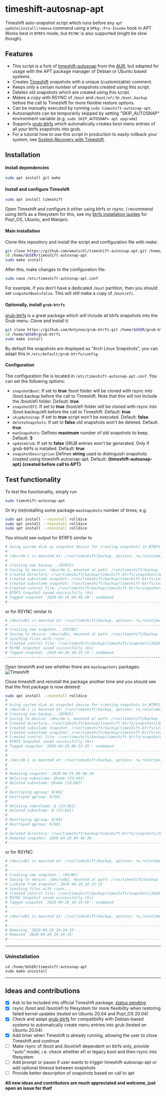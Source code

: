 # timeshift-autosnap-apt
Timeshift auto-snapshot script which runs before any `apt update|install|remove` command using a `DPkg::Pre-Invoke` hook in APT. Works best in `BTRFS` mode, but `RSYNC` is also supported (might be slow though).

## Features
*  This script is a fork of [timeshift-autosnap](https://gitlab.com/gobonja/timeshift-autosnap) from the [AUR](https://aur.archlinux.org/cgit/aur.git/tree/PKGBUILD?h=timeshift-autosnap), but adapted for usage with the APT package manager of Debian or Ubuntu based systems.
*  Creates [Timeshift](https://github.com/teejee2008/timeshift) snapshots with a unique (customizable) comment.
*  Keeps only a certain number of snapshots created using this script.
*  Deletes old snapshots which are created using this script.
*  Makes a copy with RSYNC of `/boot` and `/boot/efi` to `/boot.backup` before the call to Timeshift for more flexible restore options.
*  Can be manually executed by running `sudo timeshift-autosnap-apt`.
*  Autosnaphots can be temporarily skipped by setting "SKIP_AUTOSNAP" environment variable (e.g. `sudo SKIP_AUTOSNAP= apt upgrade`)
*  Supports [grub-btrfs](https://github.com/Antynea/grub-btrfs) which automatically creates boot menu entries of all your btrfs snapshots into grub.
*  For a tutorial how to use this script in production to easily rollback your system, see [System Recovery with Timeshift](https://mutschler.eu/linux/install-guides/).

## Installation
#### Install dependencies
```bash
sudo apt install git make
```
#### Install and configure Timeshift
```bash
sudo apt install timeshift
```
Open Timeshift and configure it either using btrfs or rsync. I recommend using btrfs as a filesystem for this, see my [btrfs installation guides](https://mutschler.eu/linux/install-guides/) for Pop!_OS, Ubuntu, and Manjaro.

#### Main installation
Clone this repository and install the script and configuration file with make:
```bash
git clone https://github.com/wmutschl/timeshift-autosnap-apt.git /home/$USER/timeshift-autosnap-apt
cd /home/$USER/timeshift-autosnap-apt
sudo make install
```
After this, make changes to the configuration file:
```bash
sudo nano /etc/timeshift-autosnap-apt.conf
```
For example, if you don't have a dedicated `/boot` partition, then you should set `snapshotBoot=false`. This will still make a copy of `/boot/efi`.

#### Optionally, install `grub-btrfs`
[grub-btrfs](https://github.com/Antynea/grub-btrfs) is a great package which will include all btrfs snapshots into the Grub menu. Clone and install it:
```bash
git clone https://github.com/Antynea/grub-btrfs.git /home/$USER/grub-btrfs
cd /home/$USER/grub-btrfs
sudo make install
```
By default the snapshots are displayed as "Arch Linux Snapshots", you can adapt this in `/etc/default/grub-btrfs/config`.

#### Configuration
The configuration file is located in `/etc/timeshift-autosnap-apt.conf`. You can set the following options:
*  `snapshotBoot`: If set to **true** /boot folder will be cloned with rsync into /boot.backup before the call to Timeshift. Note that this will not include the /boot/efi folder. Default: **true**
*  `snapshotEFI`: If set to **true** /boot/efi folder will be cloned with rsync into /boot.backup/efi before the call to Timeshift. Default: **true**
*  `skipAutosnap`: If set to **true** script won't be executed. Default: **false**.
*  `deleteSnapshots`: If set to **false** old snapshots won't be deleted. Default: **true**
*  `maxSnapshots`: Defines **maximum** number of old snapshots to keep. Default: **3**
*  `updateGrub`: If set to **false** GRUB entries won't be generated. Only if grub-btrfs is installed. Default: **true**
*  `snapshotDescription` Defines **string** used to distinguish snapshots created using timeshift-autosnap-apt. Default: **{timeshift-autosnap-apt} {created before call to APT}**

## Test functionality
To test the functionality, simply run
```bash
sudo timeshift-autosnap-apt
``` 
Or try (re)installing some package `maxSnapshots` number of times, e.g.
```bash
sudo apt install --reinstall rolldice
sudo apt install --reinstall rolldice
sudo apt install --reinstall rolldice
```
You should see output for BTRFS similar to
```bash
# Using system disk as snapshot device for creating snapshots in BTRFS mode
#
# /dev/dm-1 is mounted at: /run/timeshift/backup, options: rw,relatime,compress=zstd:3,ssd,space_cache,commit=120,subvolid=5,subvol=/
#
# Creating new backup...(BTRFS)
# Saving to device: /dev/dm-1, mounted at path: /run/timeshift/backup
# Created directory: /run/timeshift/backup/timeshift-btrfs/snapshots/2020-04-29_09-46-30
# Created subvolume snapshot: /run/timeshift/backup/timeshift-btrfs/snapshots/2020-04-29_09-46-30/@
# Created subvolume snapshot: /run/timeshift/backup/timeshift-btrfs/snapshots/2020-04-29_09-46-30/@home
# Created control file: /run/timeshift/backup/timeshift-btrfs/snapshots/2020-04-29_09-46-30/info.json
# BTRFS Snapshot saved successfully (0s)
# Tagged snapshot '2020-04-29_09-46-30': ondemand
# --------------------------------------------------------------------------
```
or for RSYNC similar to
```bash
# /dev/vdb1 is mounted at: /run/timeshift/backup, options: rw,relatime
# ------------------------------------------------------------------------------
# Creating new snapshot...(RSYNC)
# Saving to device: /dev/vdb1, mounted at path: /run/timeshift/backup
# Synching files with rsync...
# Created control file: /run/timeshift/backup/timeshift/snapshots/2020-04-29_10-25-35/info.json
# RSYNC Snapshot saved successfully (6s)
# Tagged snapshot '2020-04-29_10-25-35': ondemand
------------------------------------------------------------------------------
```

Open timeshift and see whether there are `maxSnapshots` packages:
![Timeshift](timeshift-autosnap-apt.png)

Close timeshift and reinstall the package another time and you should see that the first package is now deleted:
```bash
sudo apt install --reinstall rolldice
#
# Using system disk as snapshot device for creating snapshots in BTRFS mode
# /dev/dm-1 is mounted at: /run/timeshift/backup, options: rw,relatime,compress=zstd:3,ssd,space_cache,commit=120,subvolid=5,subvol=/
# Creating new backup...(BTRFS)
# Saving to device: /dev/dm-1, mounted at path: /run/timeshift/backup
# Created directory: /run/timeshift/backup/timeshift-btrfs/snapshots/2020-04-29_09-53-25
# Created subvolume snapshot: /run/timeshift/backup/timeshift-btrfs/snapshots/2020-04-29_09-53-25/@
# Created subvolume snapshot: /run/timeshift/backup/timeshift-btrfs/snapshots/2020-04-29_09-53-25/@home
# Created control file: /run/timeshift/backup/timeshift-btrfs/snapshots/2020-04-29_09-53-25/info.json
# BTRFS Snapshot saved successfully (0s)
# Tagged snapshot '2020-04-29_09-53-25': ondemand
# ------------------------------------------------------------------------------
# 
# /dev/dm-1 is mounted at: /run/timeshift/backup, options: rw,relatime,compress=zstd:3,ssd,space_cache,commit=120,subvolid=5,subvol=/
# 
# ------------------------------------------------------------------------------
# Removing snapshot: 2020-04-29_09-46-30
# Deleting subvolume: @home (Id:662)
# Deleted subvolume: @home (Id:662)
# 
# Destroying qgroup: 0/662
# Destroyed qgroup: 0/662
# 
# Deleting subvolume: @ (Id:661)
# Deleted subvolume: @ (Id:661)
# 
# Destroying qgroup: 0/661
# Destroyed qgroup: 0/661
# 
# Deleted directory: /run/timeshift/backup/timeshift-btrfs/snapshots/2020-04-29_09-46-30
# Removed snapshot: 2020-04-29_09-46-30
# ------------------------------------------------------------------------------
```
or for RSYNC:

```bash
# /dev/vdb1 is mounted at: /run/timeshift/backup, options: rw,relatime
# 
# ------------------------------------------------------------------------------
# Creating new snapshot...(RSYNC)
# Saving to device: /dev/vdb1, mounted at path: /run/timeshift/backup
# Linking from snapshot: 2020-04-29_10-25-15
# Synching files with rsync...
# Created control file: /run/timeshift/backup/timeshift/snapshots/2020-04-29_10-25-35/info.json
# RSYNC Snapshot saved successfully (6s)
# Tagged snapshot '2020-04-29_10-25-35': ondemand
# ------------------------------------------------------------------------------
# 
# /dev/vdb1 is mounted at: /run/timeshift/backup, options: rw,relatime
# 
# ------------------------------------------------------------------------------
# Removing '2020-04-29_10-24-35'...
# Removed '2020-04-29_10-24-35'                                                   
# ------------------------------------------------------------------------------
```
---

### Uninstallation
```
cd /home/$USER/timeshift-autosnap-apt
sudo make uninstall
```

---

## Ideas and contributions
- [x] Ask to be included into official Timeshift package, [status pending](https://github.com/teejee2008/timeshift/issues/595).
- [x] rsync /boot and /boot/efi to filesystem for more flexibility when restoring failed kernel updates (tested on Ubuntu 20.04 and Pop!_OS 20.04)
- [x] Check and adapt [grub-btrfs](https://github.com/Antynea/grub-btrfs) for compatibility with Debian-based systems to automatically create menu entries into grub (tested on Ubuntu 20.04).
- [x] Add timer when Timeshift is already running, allowing the user to close Timeshift and continue
- [ ] Make rsync of /boot and /boot/efi dependent on btrfs only, provide "auto" model, i.e. check whether efi or legacy boot and then rsync into filesystem
- [ ] Add prompt or pause if user wants to trigger timeshift-autosnap-apt or add optional timeout between snapshots
- [ ] Provide better description of snapshots based on call to apt

**All new ideas and contributors are much appreciated and welcome, just open an issue for that!**
